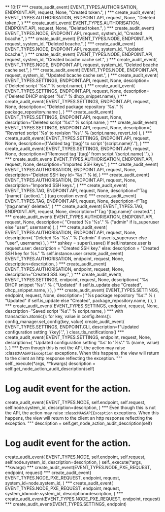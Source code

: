 ** 10:17
*** create_audit_event(
EVENT_TYPES.AUTHORISATION,
ENDPOINT.API,
request,
None,
"Created token.",
)
*** create_audit_event(
    EVENT_TYPES.AUTHORISATION,
    ENDPOINT.API,
    request,
    None,
    "Deleted token.",
)
*** create_audit_event(
    EVENT_TYPES.AUTHORISATION,
    ENDPOINT.API,
    request,
    None,
    "Deleted token.",
)
***     create_audit_event(
EVENT_TYPES.NODE,
ENDPOINT.API,
request,
system_id,
"Created bcache.",
    )
*** create_audit_event(
    EVENT_TYPES.NODE,
    ENDPOINT.API,
    request,
    system_id,
    "Deleted bcache.",
)
***     create_audit_event(
EVENT_TYPES.NODE,
ENDPOINT.API,
request,
system_id,
"Updated bcache.",
    )
***     create_audit_event(
EVENT_TYPES.NODE,
ENDPOINT.API,
request,
system_id,
"Created bcache cache set.",
    )
***     create_audit_event(
EVENT_TYPES.NODE,
ENDPOINT.API,
request,
system_id,
"Deleted bcache cache set.",
    )
***     create_audit_event(
EVENT_TYPES.NODE,
ENDPOINT.API,
request,
system_id,
"Updated bcache cache set.",
    )
*** create_audit_event(
    EVENT_TYPES.SETTINGS,
    ENDPOINT.API,
    request,
    None,
    description=("Deleted script '%s'." % script.name),
)
*** create_audit_event(
    EVENT_TYPES.SETTINGS,
    ENDPOINT.API,
    request,
    None,
    description=("Deleted DHCP snippet '%s'." % dhcp_snippet.name),
)
*** create_audit_event(
    EVENT_TYPES.SETTINGS,
    ENDPOINT.API,
    request,
    None,
    description=(
"Deleted package repository '%s'." % package_repository.name
    ),
)
*** create_audit_event(
    EVENT_TYPES.SETTINGS,
    ENDPOINT.API,
    request,
    None,
    description="Deleted script '%s'." % script.name,
)
***     create_audit_event(
EVENT_TYPES.SETTINGS,
ENDPOINT.API,
request,
None,
description=(
    "Reverted script '%s' to revision '%s'."
    % (script.name, revert_to)
),
    )
*** create_audit_event(
    EVENT_TYPES.SETTINGS,
    ENDPOINT.API,
    request,
    None,
    description=(f"Added tag '{tag}' to script '{script.name}'."),
)
*** create_audit_event(
    EVENT_TYPES.SETTINGS,
    ENDPOINT.API,
    request,
    None,
    description=(f"Removed tag '{tag}' from script '{script.name}'."),
)
*** create_audit_event(
    EVENT_TYPES.AUTHORISATION,
    ENDPOINT.API,
    request,
    None,
    description="Imported SSH keys.",
)
*** create_audit_event(
    EVENT_TYPES.AUTHORISATION,
    ENDPOINT.API,
    request,
    None,
    description="Deleted SSH key id='%s'." % id,
)
*** create_audit_event(
    EVENT_TYPES.AUTHORISATION,
    ENDPOINT.API,
    request,
    None,
    description="Imported SSH keys.",
)
*** create_audit_event(
    EVENT_TYPES.TAG,
    ENDPOINT.API,
    request,
    None,
    description=f"Tag '{name}' {action}.",
)
(tag creation event)
*** create_audit_event(
    EVENT_TYPES.TAG,
    ENDPOINT.API,
    request,
    None,
    description=f"Tag '{tag.name}' deleted.",
)
*** create_audit_event(
    EVENT_TYPES.TAG,
    ENDPOINT.API,
    request,
    None,
    description=f"Tag '{tag.name}' created.",
)
*** create_audit_event(
    EVENT_TYPES.AUTHORISATION,
    ENDPOINT.API,
    request,
    None,
    description=(
"Created %s '%s'."
% ("admin" if is_superuser else "user", username)
    ),
)
*** create_audit_event(
    EVENT_TYPES.AUTHORISATION,
    ENDPOINT.API,
    request,
    None,
    description=(
"Deleted %s '%s'."
% ("admin" if user.is_superuser else "user", username)
    ),
)
*** sshkey = super().save()
if self.instance.user is request.user:
    description = "Created SSH key."
else:
    description = "Created SSH key for %s." % self.instance.user
create_audit_event(
    EVENT_TYPES.AUTHORISATION,
    endpoint,
    request,
    None,
    description=description,
)
*** create_audit_event(
    EVENT_TYPES.AUTHORISATION,
    endpoint,
    request,
    None,
    description="Created SSL key.",
)
*** create_audit_event(
    EVENT_TYPES.SETTINGS,
    endpoint,
    request,
    None,
    description=(
"%s DHCP snippet '%s'."
% (
    "Updated" if self.is_update else "Created",
    dhcp_snippet.name,
)
    ),
)
*** create_audit_event(
    EVENT_TYPES.SETTINGS,
    endpoint,
    request,
    None,
    description=(
"%s package repository '%s'."
% (
    "Updated" if self.is_update else "Created",
    package_repository.name,
)
    ),
)
***     create_audit_event(
EVENT_TYPES.SETTINGS,
endpoint,
request,
None,
description="Saved script '%s'." % script.name,
    )
***     with transaction.atomic():
for key, value in config.items():
    config_manager.set_config(key, value)
    create_audit_event(
EVENT_TYPES.SETTINGS,
ENDPOINT.CLI,
description=f"Updated configuration setting '{key}'.",
    )
clear_tls_notifications()
***     create_audit_event(
EVENT_TYPES.SETTINGS,
endpoint,
request,
None,
description=(
    "Updated configuration setting '%s' to '%s'."
    % (name, value)
),
    )
*** Even though this is not the API, the action may raise
:class:`MAASAPIException` exceptions.  When this happens, the view
will return to the client an http response reflecting the exception.
"""
self._execute(*args, **kwargs)
description = self.get_node_action_audit_description(self)
# Log audit event for the action.
create_audit_event(
    EVENT_TYPES.NODE,
    self.endpoint,
    self.request,
    self.node.system_id,
    description=description,
)
*** Even though this is not the API, the action may raise
:class:`MAASAPIException` exceptions.  When this happens, the view
will return to the client an http response reflecting the exception.
"""
description = self.get_node_action_audit_description(self)
# Log audit event for the action.
create_audit_event(
    EVENT_TYPES.NODE,
    self.endpoint,
    self.request,
    self.node.system_id,
    description=description,
)
self._execute(*args, **kwargs)
*** create_audit_event(EVENT_TYPES.NODE_PXE_REQUEST, endpoint, request)
*** create_audit_event(
    EVENT_TYPES.NODE_PXE_REQUEST,
    endpoint,
    request,
    system_id=node.system_id,
)
*** create_audit_event(
    EVENT_TYPES.NODE_PXE_REQUEST,
    endpoint,
    request,
    system_id=node.system_id,
    description=description,
)
*** create_audit_event(EVENT_TYPES.NODE_PXE_REQUEST, endpoint, request)
*** create_audit_event(EVENT_TYPES.SETTINGS, endpoint)